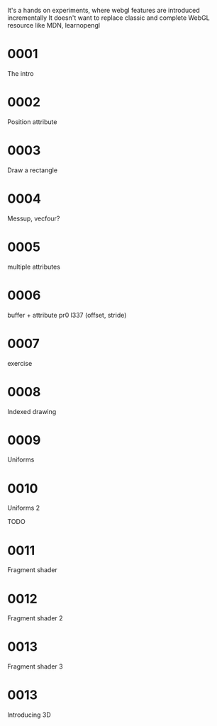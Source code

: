 It's a hands on experiments, where webgl features are introduced incrementally
It doesn't want to replace classic and complete WebGL resource like MDN, learnopengl

# 0001

The intro

# 0002

Position attribute

# 0003

Draw a rectangle

# 0004

Messup, vecfour?

# 0005

multiple attributes

# 0006

buffer + attribute pr0 l337 (offset, stride)

# 0007

exercise

# 0008

Indexed drawing

# 0009

Uniforms

# 0010

Uniforms 2

TODO

# 0011

Fragment shader

# 0012

Fragment shader 2

# 0013

Fragment shader 3

# 0013

Introducing 3D
